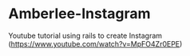 # Amberlee-Instagram
Youtube tutorial using rails to create Instagram (https://www.youtube.com/watch?v=MpFO4Zr0EPE)
